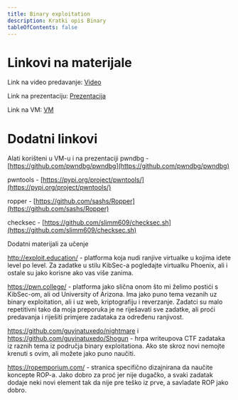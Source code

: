```yaml
---
title: Binary exploitation
description: Kratki opis Binary
tableOfContents: false
---
```


# Linkovi na materijale

Link na video predavanje: [Video](https://youtu.be/otxfH6QrnMY)

Link na prezentaciju: [Prezentacija](https://docs.google.com/presentation/d/1o0xV-JXApmT4vT-ZJR_jyIEOgCE3hNCoB4IoHPtRPM0/edit?usp=sharing)

Link na VM: [VM](https://ferhr-my.sharepoint.com/:u:/g/personal/dd54160_fer_hr/Ec77BOEGl_VPusn_m8YlQuoB8WgNBp0RY1RaOAl3ScmYGw?e=WByPpv)

# Dodatni linkovi

Alati korišteni u VM-u i na prezentaciji
pwndbg - [https://github.com/pwndbg/pwndbg](https://github.com/pwndbg/pwndbg)

pwntools - [https://pypi.org/project/pwntools/](https://pypi.org/project/pwntools/)

ropper - [https://github.com/sashs/Ropper](https://github.com/sashs/Ropper)

checksec - [https://github.com/slimm609/checksec.sh](https://github.com/slimm609/checksec.sh)

Dodatni materijali za učenje

http://exploit.education/ - platforma koja nudi ranjive virtualke u kojima idete level po level. Za zadatke u stilu KibSec-a pogledajte virtualku Phoenix, ali i ostale su jako korisne ako vas više zanima.

https://pwn.college/ - platforma jako slična onom što mi želimo postići s KibSec-om, ali od University of Arizona. Ima jako puno tema vezanih uz binary exploitation, ali i uz web, kriptografiju i reverzanje. Zadatci su malo repetitivni tako da moja preporuka je ne riješavati sve zadatke, ali proći predavanja i riješiti primjere zadataka za određenu ranjivost.

https://github.com/guyinatuxedo/nightmare i https://github.com/guyinatuxedo/Shogun - hrpa writeupova CTF zadataka iz raznih tema iz područja binary exploitationa. Ako ste skroz novi nemojte krenuti s ovim, ali možete jako puno naučiti.

https://ropemporium.com/ - stranica specifično dizajnirana da naučite koncepte ROP-a. Jako dobro za proć jer nije dugačko, a svaki zadatak dodaje neki novi element tak da nije pre teško iz prve, a savladate ROP jako dobro.
